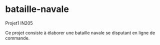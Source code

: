# bataille-navale
Projet1 IN205

Ce projet consiste à élaborer une bataille navale se disputant en ligne de commande.
